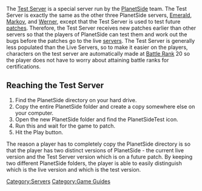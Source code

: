 The [Test Server](Test_Server.md "wikilink") is a special server run by the
[PlanetSide](PlanetSide.md "wikilink") team. The Test Server is exactly the
same as the other three PlanetSide servers,
[Emerald](Emerald.md "wikilink"), [Markov](Markov.md "wikilink"), and
[Werner](Werner.md "wikilink"), except that the Test Server is used to test
future [patches](patch.md "wikilink"). Therefore, the Test Server receives
new patches earlier than other servers so that the players of PlanetSide
can test them and work out the bugs before the patches go to the live
[servers](server.md "wikilink"). The Test Server is generally less
populated than the Live Servers, so to make it easier on the players,
characters on the test server are automatically made at [Battle
Rank](Battle_Rank.md "wikilink") 20 so the player does not have to worry
about attaining battle ranks for certifications.

## Reaching the Test Server

1.  Find the PlanetSide directory on your hard drive.
2.  Copy the entire PlanetSide folder and create a copy somewhere else
    on your computer.
3.  Open the new PlanetSide folder and find the PlanetSideTest icon.
4.  Run this and wait for the game to patch.
5.  Hit the Play button.

The reason a player has to completely copy the PlanetSide directory is
so that the player has two distinct versions of PlanetSide - the current
live version and the Test Server version which is on a future patch. By
keeping two different PlanetSide folders, the player is able to easily
distinguish which is the live version and which is the test version.

[Category:Servers](Category:Servers.md "wikilink") [Category:Game
Guides](Category:Game_Guides.md "wikilink")
